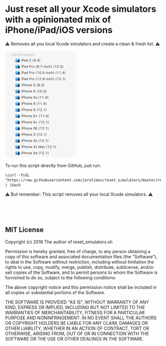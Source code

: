 # Just reset all your Xcode simulators with a opinionated mix of iPhone/iPad/iOS versions

⚠️ Removes all you local Xcode simulators and create a clean & fresh list. ⚠️

<img src="https://github.com/jerolimov/reset_simulators/blob/master/screenshot.png" width="228" height="346" />

To run this script directly from GitHub, just run:

```
\curl -fsSL "https://raw.githubusercontent.com/jerolimov/reset_simulators/master/reset_simulators.sh" | \bash
```

⚠️ But remember: This script removes all your local Xcode simulators. ⚠️

<br/><br/><br/>

## MIT License

Copyright (c) 2018 The author of reset_simulators.sh

Permission is hereby granted, free of charge, to any person obtaining a copy
of this software and associated documentation files (the "Software"), to deal
in the Software without restriction, including without limitation the rights
to use, copy, modify, merge, publish, distribute, sublicense, and/or sell
copies of the Software, and to permit persons to whom the Software is
furnished to do so, subject to the following conditions:

The above copyright notice and this permission notice shall be included in all
copies or substantial portions of the Software.

THE SOFTWARE IS PROVIDED "AS IS", WITHOUT WARRANTY OF ANY KIND, EXPRESS OR
IMPLIED, INCLUDING BUT NOT LIMITED TO THE WARRANTIES OF MERCHANTABILITY,
FITNESS FOR A PARTICULAR PURPOSE AND NONINFRINGEMENT. IN NO EVENT SHALL THE
AUTHORS OR COPYRIGHT HOLDERS BE LIABLE FOR ANY CLAIM, DAMAGES OR OTHER
LIABILITY, WHETHER IN AN ACTION OF CONTRACT, TORT OR OTHERWISE, ARISING FROM,
OUT OF OR IN CONNECTION WITH THE SOFTWARE OR THE USE OR OTHER DEALINGS IN THE
SOFTWARE.
